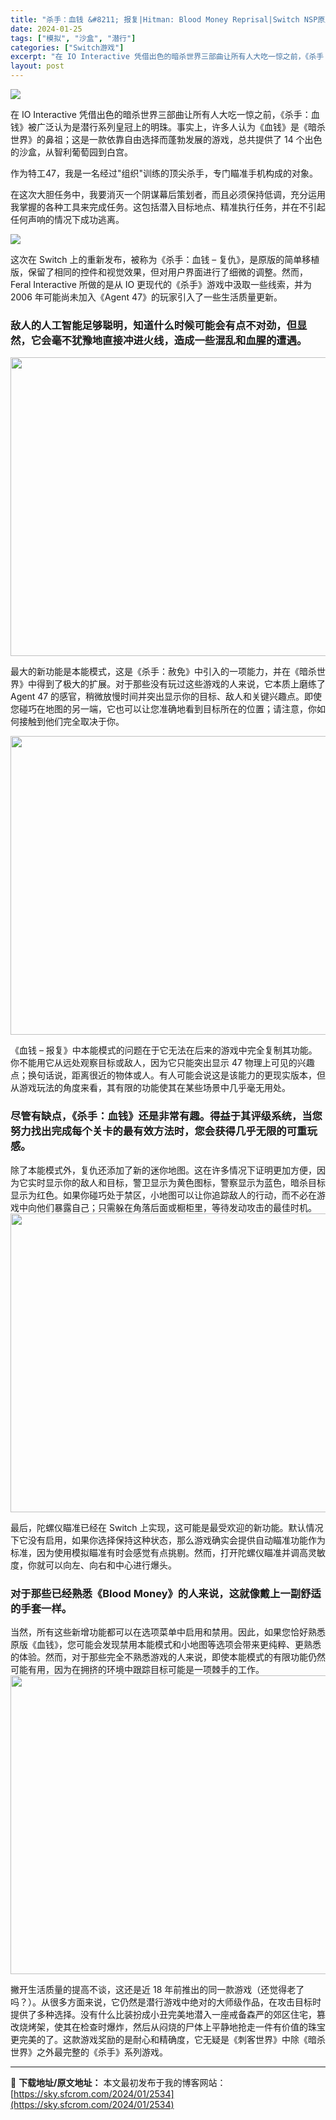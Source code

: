 ```yaml
---
title: "杀手：血钱 &#8211; 报复|Hitman: Blood Money Reprisal|Switch NSP原版|4.5G"
date: 2024-01-25
tags: ["模拟", "沙盒", "潜行"]
categories: ["Switch游戏"]
excerpt: "在 IO Interactive 凭借出色的暗杀世界三部曲让所有人大吃一惊之前，《杀手：血钱》被广泛认为是潜行系列皇冠上的明珠。事实上，许多人认为《血钱》是《暗杀世界》的鼻祖；这是一款依靠自由选择而蓬勃发展的游戏，总共提供了 14 个出色的沙盒，从智利葡萄园到白宫。 作为特工47，我是一名经过&quot;组织&hellip;"
layout: post
---
```


<img class="rich_pages wxw-img aligncenter" src="https://sky.sfcrom.com/wp-content/uploads/2024/01/20240125211830-24d28.png" data-ratio="1.6314285714285715" data-w="700" />

在 IO Interactive 凭借出色的暗杀世界三部曲让所有人大吃一惊之前，《杀手：血钱》被广泛认为是潜行系列皇冠上的明珠。事实上，许多人认为《血钱》是《暗杀世界》的鼻祖；这是一款依靠自由选择而蓬勃发展的游戏，总共提供了 14 个出色的沙盒，从智利葡萄园到白宫。

作为特工47，我是一名经过"组织"训练的顶尖杀手，专门瞄准手机构成的对象。

在这次大胆任务中，我要消灭一个阴谋幕后策划者，而且必须保持低调，充分运用我掌握的各种工具来完成任务。这包括潜入目标地点、精准执行任务，并在不引起任何声响的情况下成功逃离。

<img class="rich_pages wxw-img" src="https://sky.sfcrom.com/wp-content/uploads/2024/01/20240125211837-ef6f5.jpeg" data-ratio="0.562962962962963" data-w="1080" />

这次在 Switch 上的重新发布，被称为《杀手：血钱 – 复仇》，是原版的简单移植版，保留了相同的控件和视觉效果，但对用户界面进行了细微的调整。然而，Feral Interactive 所做的是从 IO 更现代的《杀手》游戏中汲取一些线索，并为 2006 年可能尚未加入《Agent 47》的玩家引入了一些生活质量更新。
<h3>敌人的人工智能足够聪明，知道什么时候可能会有点不对劲，但显然，它会毫不犹豫地直接冲进火线，造成一些混乱和血腥的遭遇。</h3>
<img class="rich_pages wxw-img" src="https://sky.sfcrom.com/wp-content/uploads/2024/01/20240125211837-54b05.jpeg" sizes="(max-width: 850px) 100vw, 850px" width="850" height="478" data-ratio="0.5623529411764706" data-w="850" />

最大的新功能是本能模式，这是《杀手：赦免》中引入的一项能力，并在《暗杀世界》中得到了极大的扩展。对于那些没有玩过这些游戏的人来说，它本质上磨练了 Agent 47 的感官，稍微放慢时间并突出显示你的目标、敌人和关键兴趣点。即使您碰巧在地图的另一端，它也可以让您准确地看到目标所在的位置；请注意，你如何接触到他们完全取决于你。

<img class="rich_pages wxw-img" src="https://sky.sfcrom.com/wp-content/uploads/2024/01/20240125211838-eb376.jpeg" sizes="(max-width: 850px) 100vw, 850px" width="850" height="478" data-ratio="0.5623529411764706" data-w="850" />

《血钱 – 报复》中本能模式的问题在于它无法在后来的游戏中完全复制其功能。你不能用它从远处观察目标或敌人，因为它只能突出显示 47 物理上可见的兴趣点；换句话说，距离很近的物体或人。有人可能会说这是该能力的更现实版本，但从游戏玩法的角度来看，其有限的功能使其在某些场景中几乎毫无用处。
<h3>尽管有缺点，《杀手：血钱》还是非常有趣。得益于其评级系统，当您努力找出完成每个关卡的最有效方法时，您会获得几乎无限的可重玩感。</h3>
除了本能模式外，复仇还添加了新的迷你地图。这在许多情况下证明更加方便，因为它实时显示你的敌人和目标，警卫显示为黄色图标，警察显示为蓝色，暗杀目标显示为红色。如果你碰巧处于禁区，小地图可以让你追踪敌人的行动，而不必在游戏中向他们暴露自己；只需躲在角落后面或橱柜里，等待发动攻击的最佳时机。

<img class="rich_pages wxw-img" src="https://sky.sfcrom.com/wp-content/uploads/2024/01/20240125211839-bdd34.png" sizes="(max-width: 850px) 100vw, 850px" width="850" height="478" data-ratio="0.5623529411764706" data-w="850" />

最后，陀螺仪瞄准已经在 Switch 上实现，这可能是最受欢迎的新功能。默认情况下它没有启用，如果你选择保持这种状态，那么游戏确实会提供自动瞄准功能作为标准，因为使用模拟瞄准有时会感觉有点挑剔。然而，打开陀螺仪瞄准并调高灵敏度，你就可以向左、向右和中心进行爆头。
<h3>对于那些已经熟悉《Blood Money》的人来说，这就像戴上一副舒适的手套一样。</h3>
当然，所有这些新增功能都可以在选项菜单中启用和禁用。因此，如果您恰好熟悉原版《血钱》，您可能会发现禁用本能模式和小地图等选项会带来更纯粹、更熟悉的体验。然而，对于那些完全不熟悉游戏的人来说，即使本能模式的有限功能仍然可能有用，因为在拥挤的环境中跟踪目标可能是一项棘手的工作。

<img class="rich_pages wxw-img" src="https://sky.sfcrom.com/wp-content/uploads/2024/01/20240125211843-1ac31.jpeg" sizes="(max-width: 850px) 100vw, 850px" width="850" height="478" data-ratio="0.5623529411764706" data-w="850" />

撇开生活质量的提高不谈，这还是近 18 年前推出的同一款游戏（还觉得老了吗？）。从很多方面来说，它仍然是潜行游戏中绝对的大师级作品，在攻击目标时提供了多种选择。没有什么比装扮成小丑完美地潜入一座戒备森严的郊区住宅，篡改烧烤架，使其在检查时爆炸，然后从闷烧的尸体上平静地抢走一件有价值的珠宝更完美的了。这款游戏奖励的是耐心和精确度，它无疑是《刺客世界》中除《暗杀世界》之外最完整的《杀手》系列游戏。

---
📖 **下载地址/原文地址：** 本文最初发布于我的博客网站：[https://sky.sfcrom.com/2024/01/2534](https://sky.sfcrom.com/2024/01/2534)
